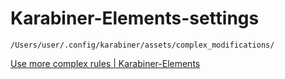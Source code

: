# Karabiner-Elements-settings

`/Users/user/.config/karabiner/assets/complex_modifications/`

[Use more complex rules \| Karabiner-Elements](https://karabiner-elements.pqrs.org/docs/manual/configuration/configure-complex-modifications/)
